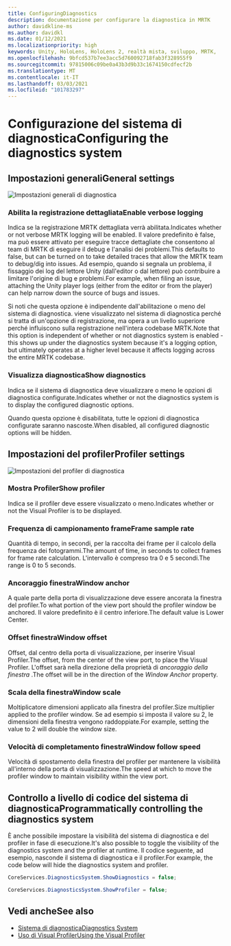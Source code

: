 ```yaml
---
title: ConfiguringDiagnostics
description: documentazione per configurare la diagnostica in MRTK
author: davidkline-ms
ms.author: davidkl
ms.date: 01/12/2021
ms.localizationpriority: high
keywords: Unity, HoloLens, HoloLens 2, realtà mista, sviluppo, MRTK,
ms.openlocfilehash: 9bfcd537b7ee3acc5d760092718fab3f328955f9
ms.sourcegitcommit: 97815006c09be0a43b3d9b33c1674150cdfecf2b
ms.translationtype: MT
ms.contentlocale: it-IT
ms.lasthandoff: 03/03/2021
ms.locfileid: "101783297"
---
```

# <a name="configuring-the-diagnostics-system"></a><span data-ttu-id="1b68d-104">Configurazione del sistema di diagnostica</span><span class="sxs-lookup"><span data-stu-id="1b68d-104">Configuring the diagnostics system</span></span>

## <a name="general-settings"></a><span data-ttu-id="1b68d-105">Impostazioni generali</span><span class="sxs-lookup"><span data-stu-id="1b68d-105">General settings</span></span>

![Impostazioni generali di diagnostica](../images/diagnostics/DiagnosticsGeneralSettings.png)

### <a name="enable-verbose-logging"></a><span data-ttu-id="1b68d-107">Abilita la registrazione dettagliata</span><span class="sxs-lookup"><span data-stu-id="1b68d-107">Enable verbose logging</span></span>

<span data-ttu-id="1b68d-108">Indica se la registrazione MRTK dettagliata verrà abilitata.</span><span class="sxs-lookup"><span data-stu-id="1b68d-108">Indicates whether or not verbose MRTK logging will be enabled.</span></span> <span data-ttu-id="1b68d-109">Il valore predefinito è false, ma può essere attivato per eseguire tracce dettagliate che consentono al team di MRTK di eseguire il debug e l'analisi dei problemi.</span><span class="sxs-lookup"><span data-stu-id="1b68d-109">This defaults to false, but can be turned on to take detailed traces that allow the MRTK team to debug/dig into issues.</span></span> <span data-ttu-id="1b68d-110">Ad esempio, quando si segnala un problema, il fissaggio dei log del lettore Unity (dall'editor o dal lettore) può contribuire a limitare l'origine di bug e problemi.</span><span class="sxs-lookup"><span data-stu-id="1b68d-110">For example, when filing an issue, attaching the Unity player logs (either from the editor or from the player) can help narrow down the source of bugs and issues.</span></span>

<span data-ttu-id="1b68d-111">Si noti che questa opzione è indipendente dall'abilitazione o meno del sistema di diagnostica. viene visualizzato nel sistema di diagnostica perché si tratta di un'opzione di registrazione, ma opera a un livello superiore perché influiscono sulla registrazione nell'intera codebase MRTK.</span><span class="sxs-lookup"><span data-stu-id="1b68d-111">Note that this option is independent of whether or not diagnostics system is enabled - this shows up under the diagnostics system because it's a logging option, but ultimately operates at a higher level because it affects logging across the entire MRTK codebase.</span></span>

### <a name="show-diagnostics"></a><span data-ttu-id="1b68d-112">Visualizza diagnostica</span><span class="sxs-lookup"><span data-stu-id="1b68d-112">Show diagnostics</span></span>

<span data-ttu-id="1b68d-113">Indica se il sistema di diagnostica deve visualizzare o meno le opzioni di diagnostica configurate.</span><span class="sxs-lookup"><span data-stu-id="1b68d-113">Indicates whether or not the diagnostics system is to display the configured diagnostic options.</span></span>

<span data-ttu-id="1b68d-114">Quando questa opzione è disabilitata, tutte le opzioni di diagnostica configurate saranno nascoste.</span><span class="sxs-lookup"><span data-stu-id="1b68d-114">When disabled, all configured diagnostic options will be hidden.</span></span>

## <a name="profiler-settings"></a><span data-ttu-id="1b68d-115">Impostazioni del profiler</span><span class="sxs-lookup"><span data-stu-id="1b68d-115">Profiler settings</span></span>

![Impostazioni del profiler di diagnostica](../images/diagnostics/DiagnosticsProfilerSettings.png)

### <a name="show-profiler"></a><span data-ttu-id="1b68d-117">Mostra Profiler</span><span class="sxs-lookup"><span data-stu-id="1b68d-117">Show profiler</span></span>

<span data-ttu-id="1b68d-118">Indica se il profiler deve essere visualizzato o meno.</span><span class="sxs-lookup"><span data-stu-id="1b68d-118">Indicates whether or not the Visual Profiler is to be displayed.</span></span>

### <a name="frame-sample-rate"></a><span data-ttu-id="1b68d-119">Frequenza di campionamento frame</span><span class="sxs-lookup"><span data-stu-id="1b68d-119">Frame sample rate</span></span>

<span data-ttu-id="1b68d-120">Quantità di tempo, in secondi, per la raccolta dei frame per il calcolo della frequenza dei fotogrammi.</span><span class="sxs-lookup"><span data-stu-id="1b68d-120">The amount of time, in seconds to collect frames for frame rate calculation.</span></span> <span data-ttu-id="1b68d-121">L'intervallo è compreso tra 0 e 5 secondi.</span><span class="sxs-lookup"><span data-stu-id="1b68d-121">The range is 0 to 5 seconds.</span></span>

### <a name="window-anchor"></a><span data-ttu-id="1b68d-122">Ancoraggio finestra</span><span class="sxs-lookup"><span data-stu-id="1b68d-122">Window anchor</span></span>

<span data-ttu-id="1b68d-123">A quale parte della porta di visualizzazione deve essere ancorata la finestra del profiler.</span><span class="sxs-lookup"><span data-stu-id="1b68d-123">To what portion of the view port should the profiler window be anchored.</span></span> <span data-ttu-id="1b68d-124">Il valore predefinito è il centro inferiore.</span><span class="sxs-lookup"><span data-stu-id="1b68d-124">The default value is Lower Center.</span></span>

### <a name="window-offset"></a><span data-ttu-id="1b68d-125">Offset finestra</span><span class="sxs-lookup"><span data-stu-id="1b68d-125">Window offset</span></span>

<span data-ttu-id="1b68d-126">Offset, dal centro della porta di visualizzazione, per inserire Visual Profiler.</span><span class="sxs-lookup"><span data-stu-id="1b68d-126">The offset, from the center of the view port, to place the Visual Profiler.</span></span> <span data-ttu-id="1b68d-127">L'offset sarà nella direzione della proprietà di *ancoraggio della finestra* .</span><span class="sxs-lookup"><span data-stu-id="1b68d-127">The offset will be in the direction of the *Window Anchor* property.</span></span>

### <a name="window-scale"></a><span data-ttu-id="1b68d-128">Scala della finestra</span><span class="sxs-lookup"><span data-stu-id="1b68d-128">Window scale</span></span>

<span data-ttu-id="1b68d-129">Moltiplicatore dimensioni applicato alla finestra del profiler.</span><span class="sxs-lookup"><span data-stu-id="1b68d-129">Size multiplier applied to the profiler window.</span></span> <span data-ttu-id="1b68d-130">Se ad esempio si imposta il valore su 2, le dimensioni della finestra vengono raddoppiate.</span><span class="sxs-lookup"><span data-stu-id="1b68d-130">For example, setting the value to 2 will double the window size.</span></span>

### <a name="window-follow-speed"></a><span data-ttu-id="1b68d-131">Velocità di completamento finestra</span><span class="sxs-lookup"><span data-stu-id="1b68d-131">Window follow speed</span></span>

<span data-ttu-id="1b68d-132">Velocità di spostamento della finestra del profiler per mantenere la visibilità all'interno della porta di visualizzazione.</span><span class="sxs-lookup"><span data-stu-id="1b68d-132">The speed at which to move the profiler window to maintain visibility within the view port.</span></span>

## <a name="programmatically-controlling-the-diagnostics-system"></a><span data-ttu-id="1b68d-133">Controllo a livello di codice del sistema di diagnostica</span><span class="sxs-lookup"><span data-stu-id="1b68d-133">Programmatically controlling the diagnostics system</span></span>

<span data-ttu-id="1b68d-134">È anche possibile impostare la visibilità del sistema di diagnostica e del profiler in fase di esecuzione.</span><span class="sxs-lookup"><span data-stu-id="1b68d-134">It's also possible to toggle the visibility of the diagnostics system and the profiler at runtime.</span></span> <span data-ttu-id="1b68d-135">Il codice seguente, ad esempio, nasconde il sistema di diagnostica e il profiler.</span><span class="sxs-lookup"><span data-stu-id="1b68d-135">For example, the code below will hide the diagnostics system and profiler.</span></span>

```c#
CoreServices.DiagnosticsSystem.ShowDiagnostics = false;

CoreServices.DiagnosticsSystem.ShowProfiler = false;
```

## <a name="see-also"></a><span data-ttu-id="1b68d-136">Vedi anche</span><span class="sxs-lookup"><span data-stu-id="1b68d-136">See also</span></span>

- [<span data-ttu-id="1b68d-137">Sistema di diagnostica</span><span class="sxs-lookup"><span data-stu-id="1b68d-137">Diagnostics System</span></span>](DiagnosticsSystemGettingStarted.md)
- [<span data-ttu-id="1b68d-138">Uso di Visual Profiler</span><span class="sxs-lookup"><span data-stu-id="1b68d-138">Using the Visual Profiler</span></span>](UsingVisualProfiler.md)
